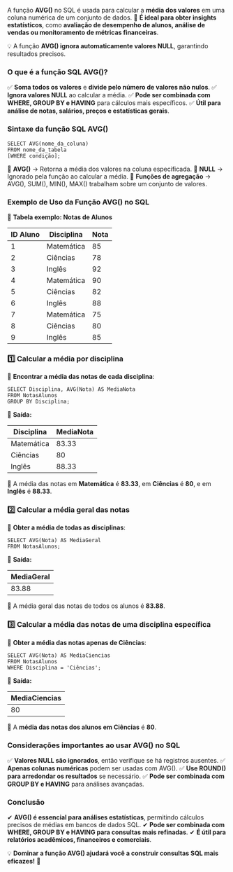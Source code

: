 A função **AVG()** no SQL é usada para calcular a **média dos valores** em uma coluna numérica de um conjunto de dados. 
📌 **É ideal para obter insights estatísticos**, como **avaliação de desempenho de alunos, análise de vendas ou monitoramento de métricas financeiras**.

💡 A função **AVG() ignora automaticamente valores NULL**, garantindo resultados precisos.

### **O que é a função SQL AVG()?**

✅ **Soma todos os valores** e **divide pelo número de valores não nulos**. 
✅ **Ignora valores NULL** ao calcular a média. 
✅ **Pode ser combinada com WHERE, GROUP BY e HAVING** para cálculos mais específicos. 
✅ **Útil para análise de notas, salários, preços e estatísticas gerais**.

### **Sintaxe da função SQL AVG()**

```
SELECT AVG(nome_da_coluna)  
FROM nome_da_tabela  
[WHERE condição];
```

🔹 **AVG()** → Retorna a média dos valores na coluna especificada. 
🔹 **NULL** → Ignorado pela função ao calcular a média. 
🔹 **Funções de agregação** → AVG(), SUM(), MIN(), MAX() trabalham sobre um conjunto de valores.

### **Exemplo de Uso da Função AVG() no SQL**

📌 **Tabela exemplo: Notas de Alunos**

|**ID Aluno**|**Disciplina**|**Nota**|
|---|---|---|
|1|Matemática|85|
|2|Ciências|78|
|3|Inglês|92|
|4|Matemática|90|
|5|Ciências|82|
|6|Inglês|88|
|7|Matemática|75|
|8|Ciências|80|
|9|Inglês|85|

### **1️⃣ Calcular a média por disciplina**

📌 **Encontrar a média das notas de cada disciplina**:

```
SELECT Disciplina, AVG(Nota) AS MediaNota  
FROM NotasAlunos  
GROUP BY Disciplina;
```

🔹 **Saída:**

|**Disciplina**|**MediaNota**|
|---|---|
|Matemática|83.33|
|Ciências|80|
|Inglês|88.33|

📌 A média das notas em **Matemática** é **83.33**, em **Ciências** é **80**, e em **Inglês** é **88.33**.

### **2️⃣ Calcular a média geral das notas**

📌 **Obter a média de todas as disciplinas**:

```
SELECT AVG(Nota) AS MediaGeral  
FROM NotasAlunos;
```

🔹 **Saída:**

|**MediaGeral**|
|---|
|83.88|

📌 A média geral das notas de todos os alunos é **83.88**.

### **3️⃣ Calcular a média das notas de uma disciplina específica**

📌 **Obter a média das notas apenas de Ciências**:

```
SELECT AVG(Nota) AS MediaCiencias  
FROM NotasAlunos  
WHERE Disciplina = 'Ciências';
```

🔹 **Saída:**

|**MediaCiencias**|
|---|
|80|

📌 A **média das notas dos alunos em Ciências** é **80**.

### **Considerações importantes ao usar AVG() no SQL**

✅ **Valores NULL são ignorados**, então verifique se há registros ausentes. 
✅ **Apenas colunas numéricas** podem ser usadas com AVG(). 
✅ **Use ROUND() para arredondar os resultados** se necessário. 
✅ **Pode ser combinada com GROUP BY e HAVING** para análises avançadas.

### **Conclusão**

✔ **AVG() é essencial para análises estatísticas**, permitindo cálculos precisos de médias em bancos de dados SQL. 
✔ **Pode ser combinada com WHERE, GROUP BY e HAVING para consultas mais refinadas**. 
✔ **É útil para relatórios acadêmicos, financeiros e comerciais**.

💡 **Dominar a função AVG() ajudará você a construir consultas SQL mais eficazes!** 🚀

